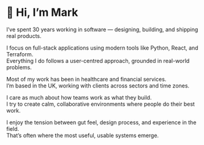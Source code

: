 # 👋 Hi, I’m Mark

I’ve spent 30 years working in software — designing, building, and shipping real products.

I focus on full-stack applications using modern tools like Python, React, and Terraform.  
Everything I do follows a user-centred approach, grounded in real-world problems.

Most of my work has been in healthcare and financial services.  
I’m based in the UK, working with clients across sectors and time zones.

I care as much about how teams work as what they build.  
I try to create calm, collaborative environments where people do their best work.

I enjoy the tension between gut feel, design process, and experience in the field.  
That’s often where the most useful, usable systems emerge.

<!--
**mthomsit/mthomsit** is a ✨ _special_ ✨ repository because its `README.md` (this file) appears on your GitHub profile.

Here are some ideas to get you started:

- 🔭 I’m currently working on ...
- 🌱 I’m currently learning ...
- 👯 I’m looking to collaborate on ...
- 🤔 I’m looking for help with ...
- 💬 Ask me about ...
- 📫 How to reach me: ...
- 😄 Pronouns: ...
- ⚡ Fun fact: ...
-->
